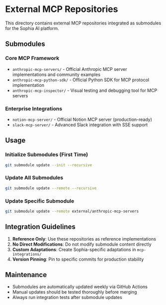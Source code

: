 # External MCP Repositories

This directory contains external MCP repositories integrated as submodules for the Sophia AI platform.

## Submodules

### Core MCP Framework
- `anthropic-mcp-servers/` - Official Anthropic MCP server implementations and community examples
- `anthropic-mcp-python-sdk/` - Official Python SDK for MCP protocol implementation
- `anthropic-mcp-inspector/` - Visual testing and debugging tool for MCP servers

### Enterprise Integrations
- `notion-mcp-server/` - Official Notion MCP server (production-ready)
- `slack-mcp-server/` - Advanced Slack integration with SSE support

## Usage

### Initialize Submodules (First Time)
```bash
git submodule update --init --recursive
```

### Update All Submodules
```bash
git submodule update --remote --recursive
```

### Update Specific Submodule
```bash
git submodule update --remote external/anthropic-mcp-servers
```

## Integration Guidelines

1. **Reference Only**: Use these repositories as reference implementations
2. **No Direct Modifications**: Do not modify submodule content directly
3. **Custom Adaptations**: Create Sophia-specific adaptations in `mcp-integrations/`
4. **Version Pinning**: Pin to specific commits for production stability

## Maintenance

- Submodules are automatically updated weekly via GitHub Actions
- Manual updates should be tested thoroughly before merging
- Always run integration tests after submodule updates

